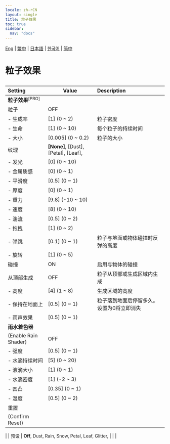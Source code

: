 ```yaml
---
locale: zh-rCN
layout: single
title: 粒子效果
toc: true
sidebar:
  nav: "docs"
---
```

[Eng](/dancexr/menu/2025.4/scene/particles.md) | [繁中](/tw/dancexr/menu/2025.4/scene/particles.md) | [日本語](/jp/dancexr/menu/2025.4/scene/particles.md) | [한국어](/kr/dancexr/menu/2025.4/scene/particles.md) | [简中](/zh/dancexr/menu/2025.4/scene/particles.md)
# 粒子效果
## 
| Setting | Value | Description |
| :--- | --- | :--- |
|**粒子效果**<sup>[PRO]</sup> | | 
| 粒子 | OFF | 
|- 生成率| [1] (0 ~ 2) | 粒子密度
|- 生命| [1] (0 ~ 10) | 每个粒子的持续时间
|- 大小| [0.005] (0 ~ 0.2) | 粒子的大小
| 纹理 |  **[None]**,  [Dust],  [Petal],  [Leaf],  |  |
|- 发光| [0] (0 ~ 10) | 
|- 金属质感| [0] (0 ~ 1) | 
|- 平滑度| [0.5] (0 ~ 1) | 
|- 厚度| [0] (0 ~ 1) | 
|- 重力| [9.8] (-10 ~ 10) | 
|- 速度| [8] (0 ~ 10) | 
|- 湍流| [0.5] (0 ~ 2) | 
|- 拖拽| [1] (0 ~ 2) | 
|- 弹跳| [0.1] (0 ~ 1) | 粒子与地面或物体碰撞时反弹的高度
|- 旋转| [1] (0 ~ 5) | 
| 碰撞 | ON | 启用与物体的碰撞
| 从顶部生成 | OFF | 粒子从顶部或生成区域内生成
|- 高度| [4] (1 ~ 8) | 生成区域的高度
|- 保持在地面上| [0.5] (0 ~ 1) | 粒子落到地面后停留多久。设置为0将立即消失
|- 雨声效果| [0.5] (0 ~ 1) | 
|**雨水着色器** | | 
| (Enable Rain Shader) | OFF | 
|- 强度| [0.5] (0 ~ 1) | 
|- 水滴持续时间| [5] (0 ~ 20) | 
|- 液滴大小| [1] (0 ~ 1) | 
|- 水滴密度| [1] (-2 ~ 3) | 
|- 凹凸| [0.35] (0 ~ 1) | 
|- 湿度| [0.5] (0 ~ 2) | 
| 重置 || 
| (Confirm Reset) || 
|
| 预设 |  **Off**,  Dust,  Rain,  Snow,  Petal,  Leaf,  Glitter,  |  |
|
